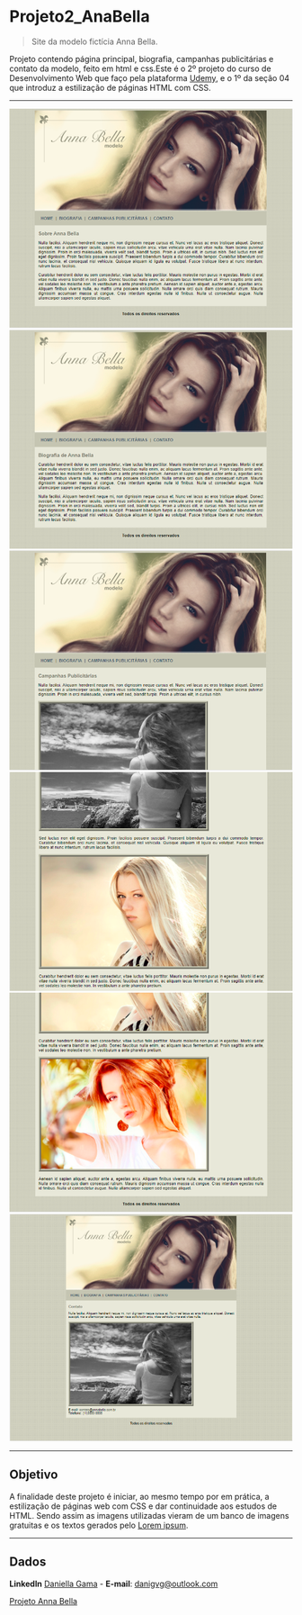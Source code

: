 # Projeto2_AnaBella
>Site da modelo fictícia Anna Bella.

Projeto contendo página principal, biografia, campanhas publicitárias e contato da modelo, feito em html e css.Este é o 2º projeto do curso de Desenvolvimento Web que faço pela plataforma [Udemy](https://www.udemy.com/course/web-completo/), e o 1º da seção 04 que introduz a estilização de páginas HTML com CSS.

<hr>

![HOME](imagens/projeto-annabella1.png)
![BIOGRAFIA](imagens/projeto-annabella2.png)
![CAMPANHAS](imagens/projeto-annabella3.png)
![CAMPANHAS](imagens/projeto-annabella4.png)
![CAMPANHAS](imagens/projeto-annabella5.png)
![CONTATO](imagens/projeto-annabella6.png)
<hr>

## Objetivo

A finalidade deste projeto é iniciar, ao mesmo tempo por em prática, a estilização de páginas web com CSS e dar continuidade aos estudos de HTML. Sendo assim as imagens utilizadas vieram de um banco de imagens gratuitas e os textos gerados pelo [Lorem ipsum](https://www.lipsum.com/).

<hr>

## Dados
**LinkedIn** [Daniella Gama](https://www.linkedin.com/in/danigvg/) - **E-mail**: danigvg@outlook.com

[Projeto Anna Bella](https://github.com/danigvg/Projeto2_AnaBella)
